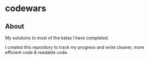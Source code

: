# codewars

## About

My solutions to most of the katas I have completed.

I created this repository to track my progress and write cleaner, more efficient code & readable code.

